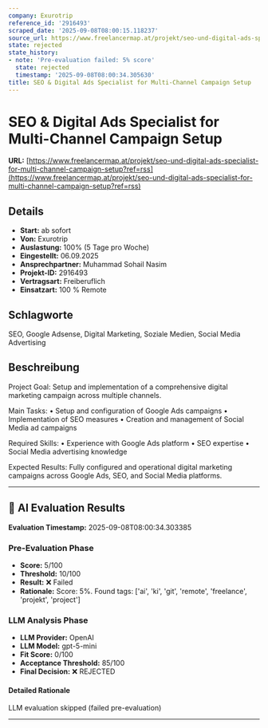 ```yaml
---
company: Exurotrip
reference_id: '2916493'
scraped_date: '2025-09-08T08:00:15.118237'
source_url: https://www.freelancermap.at/projekt/seo-und-digital-ads-specialist-for-multi-channel-campaign-setup?ref=rss
state: rejected
state_history:
- note: 'Pre-evaluation failed: 5% score'
  state: rejected
  timestamp: '2025-09-08T08:00:34.305630'
title: SEO & Digital Ads Specialist for Multi-Channel Campaign Setup
---
```



# SEO & Digital Ads Specialist for Multi-Channel Campaign Setup
**URL:** [https://www.freelancermap.at/projekt/seo-und-digital-ads-specialist-for-multi-channel-campaign-setup?ref=rss](https://www.freelancermap.at/projekt/seo-und-digital-ads-specialist-for-multi-channel-campaign-setup?ref=rss)
## Details
- **Start:** ab sofort
- **Von:** Exurotrip
- **Auslastung:** 100% (5 Tage pro Woche)
- **Eingestellt:** 06.09.2025
- **Ansprechpartner:** Muhammad Sohail Nasim
- **Projekt-ID:** 2916493
- **Vertragsart:** Freiberuflich
- **Einsatzart:** 100
                                                % Remote

## Schlagworte
SEO, Google Adsense, Digital Marketing, Soziale Medien, Social Media Advertising

## Beschreibung
Project Goal:
Setup and implementation of a comprehensive digital marketing campaign across multiple channels.

Main Tasks:
• Setup and configuration of Google Ads campaigns
• Implementation of SEO measures
• Creation and management of Social Media ad campaigns

Required Skills:
• Experience with Google Ads platform
• SEO expertise
• Social Media advertising knowledge

Expected Results:
Fully configured and operational digital marketing campaigns across Google Ads, SEO, and Social Media platforms.

---

## 🤖 AI Evaluation Results

**Evaluation Timestamp:** 2025-09-08T08:00:34.303385

### Pre-Evaluation Phase
- **Score:** 5/100
- **Threshold:** 10/100
- **Result:** ❌ Failed
- **Rationale:** Score: 5%. Found tags: ['ai', 'ki', 'git', 'remote', 'freelance', 'projekt', 'project']

### LLM Analysis Phase
- **LLM Provider:** OpenAI
- **LLM Model:** gpt-5-mini
- **Fit Score:** 0/100
- **Acceptance Threshold:** 85/100
- **Final Decision:** ❌ REJECTED

#### Detailed Rationale
LLM evaluation skipped (failed pre-evaluation)

---
